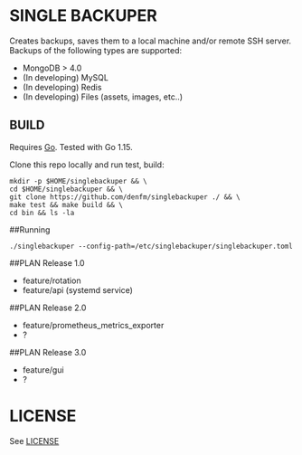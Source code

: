 # SINGLE BACKUPER
Creates backups, saves them to a local machine and/or remote SSH server. Backups of the following types are supported:
- MongoDB > 4.0
- (In developing) MySQL 
- (In developing) Redis  
- (In developing) Files (assets, images, etc..)

## BUILD 
Requires [Go](https://golang.org/doc/install). Tested with Go 1.15.

Clone this repo locally and run test, build:
```
mkdir -p $HOME/singlebackuper && \
cd $HOME/singlebackuper && \
git clone https://github.com/denfm/singlebackuper ./ && \
make test && make build && \
cd bin && ls -la
```

##Running

```
./singlebackuper --config-path=/etc/singlebackuper/singlebackuper.toml
```

##PLAN Release 1.0
- feature/rotation
- feature/api (systemd service)

##PLAN Release 2.0
- feature/prometheus_metrics_exporter
- ?

##PLAN Release 3.0
- feature/gui
- ?

LICENSE
========

See [LICENSE](./LICENSE)